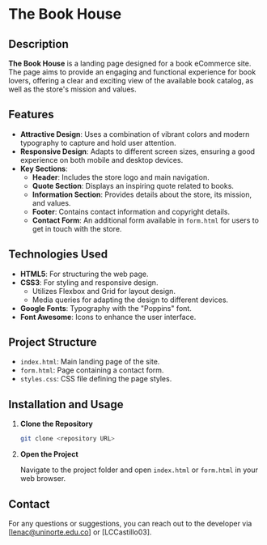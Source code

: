 
# The Book House

## Description

**The Book House** is a landing page designed for a book eCommerce site. The page aims to provide an engaging and functional experience for book lovers, offering a clear and exciting view of the available book catalog, as well as the store's mission and values.

## Features

- **Attractive Design**: Uses a combination of vibrant colors and modern typography to capture and hold user attention.
- **Responsive Design**: Adapts to different screen sizes, ensuring a good experience on both mobile and desktop devices.
- **Key Sections**:
  - **Header**: Includes the store logo and main navigation.
  - **Quote Section**: Displays an inspiring quote related to books.
  - **Information Section**: Provides details about the store, its mission, and values.
  - **Footer**: Contains contact information and copyright details.
  - **Contact Form**: An additional form available in `form.html` for users to get in touch with the store.

## Technologies Used

- **HTML5**: For structuring the web page.
- **CSS3**: For styling and responsive design.
  - Utilizes Flexbox and Grid for layout design.
  - Media queries for adapting the design to different devices.
- **Google Fonts**: Typography with the "Poppins" font.
- **Font Awesome**: Icons to enhance the user interface.

## Project Structure

- `index.html`: Main landing page of the site.
- `form.html`: Page containing a contact form.
- `styles.css`: CSS file defining the page styles.

## Installation and Usage

1. **Clone the Repository**

   ```bash
   git clone <repository URL>
   ```

2. **Open the Project**

   Navigate to the project folder and open `index.html` or `form.html` in your web browser.

## Contact

For any questions or suggestions, you can reach out to the developer via [lenac@uninorte.edu.co] or [LCCastillo03].

